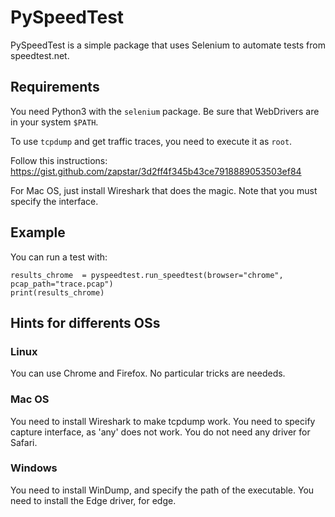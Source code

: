 PySpeedTest
===========

PySpeedTest is a simple package that uses Selenium to automate tests from speedtest.net.

## Requirements

You need Python3 with the `selenium` package. Be sure that WebDrivers are in your system `$PATH`.

To use `tcpdump` and get traffic traces, you need to execute it as `root`.

Follow this instructions:
https://gist.github.com/zapstar/3d2ff4f345b43ce7918889053503ef84

For Mac OS, just install Wireshark that does the magic. Note that you must specify the interface.

## Example

You can run a test with:

```
results_chrome  = pyspeedtest.run_speedtest(browser="chrome", pcap_path="trace.pcap")
print(results_chrome)
```

## Hints for differents OSs

### Linux

You can use Chrome and Firefox. No particular tricks are neededs.

### Mac OS

You need to install Wireshark to make tcpdump work. You need to specify capture interface, as 'any' does not work.
You do not need any driver for Safari.

### Windows

You need to install WinDump, and specify the path of the executable. You need to install the Edge driver, for edge.










